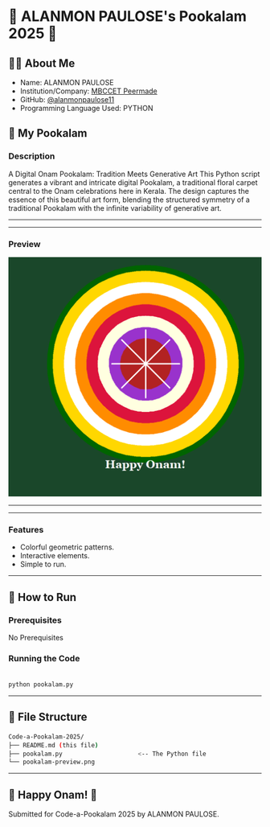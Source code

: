 # 🌸 ALANMON PAULOSE's Pookalam 2025 🌸

## 👨‍💻 About Me
- Name: ALANMON PAULOSE
- Institution/Company: [MBCCET Peermade](https://maps.app.goo.gl/16h5RnQLXWuDoLqc6)
- GitHub: [@alanmonpaulose11](https://github.com/alanmonpaulose11)
- Programming Language Used: PYTHON

## 🎨 My Pookalam

### Description

A Digital Onam Pookalam: Tradition Meets Generative Art
This Python script generates a vibrant and intricate digital Pookalam, a traditional floral carpet central to the Onam celebrations here in Kerala. The design captures the essence of this beautiful art form, blending the structured symmetry of a traditional Pookalam with the infinite variability of generative art.

---
---

### Preview

![My Pookalam](pookalam-preview.png)

---
---

### Features

- Colorful geometric patterns.
- Interactive elements.
- Simple to run.

---

## 🚀 How to Run

### Prerequisites

No Prerequisites


### Running the Code
```bash

python pookalam.py

```

---

## 📁 File Structure
```bash
Code-a-Pookalam-2025/
├── README.md (this file)
├── pookalam.py                     <-- The Python file
└── pookalam-preview.png

```

---

## 🎊 Happy Onam! 🎊

Submitted for Code-a-Pookalam 2025 by ALANMON PAULOSE.
